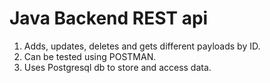 <h1>Java Backend REST api</h1>

1. Adds, updates, deletes and gets different payloads by ID.
2. Can be tested using POSTMAN.
3. Uses Postgresql db to store and access data.
